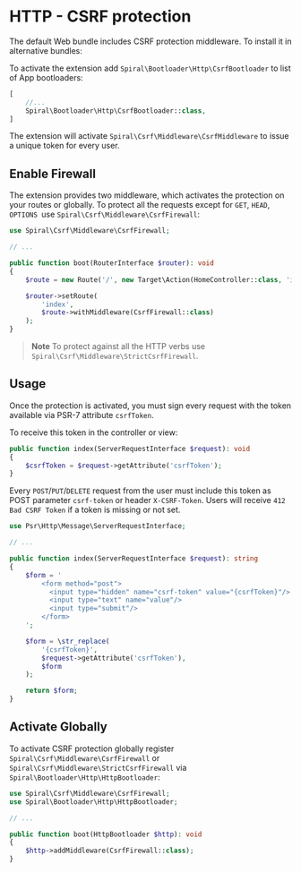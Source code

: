 # HTTP - CSRF protection

The default Web bundle includes CSRF protection middleware. To install it in alternative bundles:

To activate the extension add `Spiral\Bootloader\Http\CsrfBootloader` to list of App bootloaders:

```php
[
    //...
    Spiral\Bootloader\Http\CsrfBootloader::class,
]
```

The extension will activate `Spiral\Csrf\Middleware\CsrfMiddleware` to issue a unique token for every user.

## Enable Firewall

The extension provides two middleware, which activates the protection on your routes or globally. To protect all the
requests except for `GET`, `HEAD`, `OPTIONS `use `Spiral\Csrf\Middleware\CsrfFirewall`:

```php
use Spiral\Csrf\Middleware\CsrfFirewall;

// ...

public function boot(RouterInterface $router): void
{
    $route = new Route('/', new Target\Action(HomeController::class, 'index'));

    $router->setRoute(
        'index',
        $route->withMiddleware(CsrfFirewall::class)
    );
}
```

> **Note**
> To protect against all the HTTP verbs use `Spiral\Csrf\Middleware\StrictCsrfFirewall`.

## Usage

Once the protection is activated, you must sign every request with the token available via PSR-7 attribute `csrfToken`.

To receive this token in the controller or view:

```php
public function index(ServerRequestInterface $request): void
{
    $csrfToken = $request->getAttribute('csrfToken');
}
``` 

Every `POST`/`PUT`/`DELETE` request from the user must include this token as POST parameter `csrf-token` or
header `X-CSRF-Token`. Users will receive `412 Bad CSRF Token` if a token is missing or not set.

```php
use Psr\Http\Message\ServerRequestInterface;

// ...

public function index(ServerRequestInterface $request): string
{
    $form = '
        <form method="post">
          <input type="hidden" name="csrf-token" value="{csrfToken}"/>
          <input type="text" name="value"/>
          <input type="submit"/>
        </form>
    ';

    $form = \str_replace(
        '{csrfToken}',
        $request->getAttribute('csrfToken'),
        $form
    );

    return $form;
}
```

## Activate Globally

To activate CSRF protection globally register `Spiral\Csrf\Middleware\CsrfFirewall`
or `Spiral\Csrf\Middleware\StrictCsrfFirewall` via `Spiral\Bootloader\Http\HttpBootloader`:

```php
use Spiral\Csrf\Middleware\CsrfFirewall;
use Spiral\Bootloader\Http\HttpBootloader;

// ...

public function boot(HttpBootloader $http): void
{
    $http->addMiddleware(CsrfFirewall::class);
}
```

